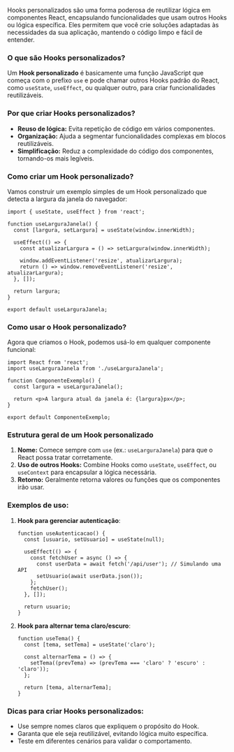 Hooks personalizados são uma forma poderosa de reutilizar lógica em componentes React, encapsulando funcionalidades que usam outros Hooks ou lógica específica. Eles permitem que você crie soluções adaptadas às necessidades da sua aplicação, mantendo o código limpo e fácil de entender.

### O que são Hooks personalizados?

Um **Hook personalizado** é basicamente uma função JavaScript que começa com o prefixo `use` e pode chamar outros Hooks padrão do React, como `useState`, `useEffect`, ou qualquer outro, para criar funcionalidades reutilizáveis.

### Por que criar Hooks personalizados?

- **Reuso de lógica:** Evita repetição de código em vários componentes.
- **Organização:** Ajuda a segmentar funcionalidades complexas em blocos reutilizáveis.
- **Simplificação:** Reduz a complexidade do código dos componentes, tornando-os mais legíveis.

### Como criar um Hook personalizado?

Vamos construir um exemplo simples de um Hook personalizado que detecta a largura da janela do navegador:

```
import { useState, useEffect } from 'react';

function useLarguraJanela() {
  const [largura, setLargura] = useState(window.innerWidth);

  useEffect(() => {
    const atualizarLargura = () => setLargura(window.innerWidth);

    window.addEventListener('resize', atualizarLargura);
    return () => window.removeEventListener('resize', atualizarLargura);
  }, []);

  return largura;
}

export default useLarguraJanela;
```

### Como usar o Hook personalizado?

Agora que criamos o Hook, podemos usá-lo em qualquer componente funcional:

```
import React from 'react';
import useLarguraJanela from './useLarguraJanela';

function ComponenteExemplo() {
  const largura = useLarguraJanela();

  return <p>A largura atual da janela é: {largura}px</p>;
}

export default ComponenteExemplo;
```

### Estrutura geral de um Hook personalizado

1. **Nome:** Comece sempre com `use` (ex.: `useLarguraJanela`) para que o React possa tratar corretamente.
2. **Uso de outros Hooks:** Combine Hooks como `useState`, `useEffect`, ou `useContext` para encapsular a lógica necessária.
3. **Retorno:** Geralmente retorna valores ou funções que os componentes irão usar.

### Exemplos de uso:

1. **Hook para gerenciar autenticação**:

    ```
    function useAutenticacao() {
      const [usuario, setUsuario] = useState(null);
    
      useEffect(() => {
        const fetchUser = async () => {
          const userData = await fetch('/api/user'); // Simulando uma API
          setUsuario(await userData.json());
        };
        fetchUser();
      }, []);
    
      return usuario;
    }
    ```
    
2. **Hook para alternar tema claro/escuro**:

    ```
    function useTema() {
      const [tema, setTema] = useState('claro');
    
      const alternarTema = () => {
        setTema((prevTema) => (prevTema === 'claro' ? 'escuro' : 'claro'));
      };
    
      return [tema, alternarTema];
    }
    ```
    

### Dicas para criar Hooks personalizados:

- Use sempre nomes claros que expliquem o propósito do Hook.
- Garanta que ele seja reutilizável, evitando lógica muito específica.
- Teste em diferentes cenários para validar o comportamento.

